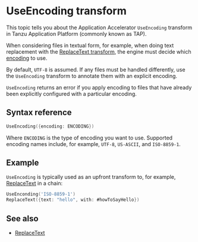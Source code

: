 # UseEncoding transform

This topic tells you about the Application Accelerator `UseEncoding` transform in Tanzu Application Platform (commonly known as TAP).

When considering files in textual form, for example, when doing text replacement with the [ReplaceText transform](replace-text.md),
the engine must decide which [encoding](https://en.wikipedia.org/wiki/Character_encoding) to use.

By default, `UTF-8` is assumed. If any files must be handled differently,
use the `UseEncoding` transform to annotate them with an explicit encoding.

`UseEncoding` returns an error if you apply encoding to files that have already been explicitly configured with a particular encoding.

## <a id="syntax-ref"></a>Syntax reference

```go
UseEncoding({encoding: ENCODING})
```

Where `ENCODING` is the type of encoding you want to use.
Supported encoding names include, for example, `UTF-8`, `US-ASCII`, and `ISO-8859-1`.

## <a id="example-usage"></a>Example

`UseEncoding` is typically used as an upfront transform to, for example, [ReplaceText](replace-text.md)
in a chain:

```go
UseEnconding('ISO-8859-1')
ReplaceText({text: "hello", with: #howToSayHello})
```

## <a id="see-also"></a> See also

- [ReplaceText](replace-text.md)
